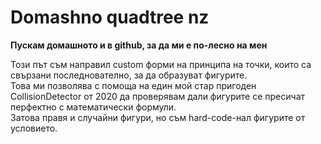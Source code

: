 # Domashno quadtree nz
__Пускам домашното и в github, за да ми е по-лесно на мен__

Този път съм направил custom форми на принципа на точки, които са свързани последнователно, за да образуват фигурите. 
<br>
Това ми позволява с помоща на един мой стар пригоден CollisionDetector от 2020 да проверявам дали фигурите се пресичат перфектно с математически формули. 
<br>
Затова правя и случайни фигури, но съм hard-code-нал фигурите от условието.
